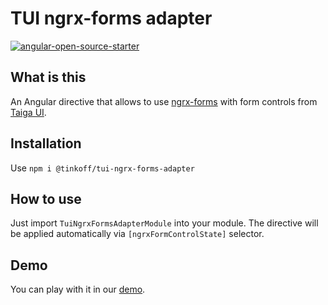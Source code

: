 # TUI ngrx-forms adapter

[![angular-open-source-starter](https://img.shields.io/badge/made%20with-angular--open--source--starter-d81676?logo=angular)](https://github.com/Tinkoff/angular-open-source-starter)

## What is this

An Angular directive that allows to use [ngrx-forms](https://github.com/MrWolfZ/ngrx-forms) with form controls from [Taiga UI](https://github.com/Tinkoff/taiga-ui).

## Installation

Use `npm i @tinkoff/tui-ngrx-forms-adapter`

## How to use

Just import `TuiNgrxFormsAdapterModule` into your module. The directive will be applied automatically via `[ngrxFormControlState]` selector.

## Demo

You can play with it in our [demo](https://stackblitz.com/github/Tinkoff/tui-ngrx-forms-adapter/tree/main/projects/demo).
